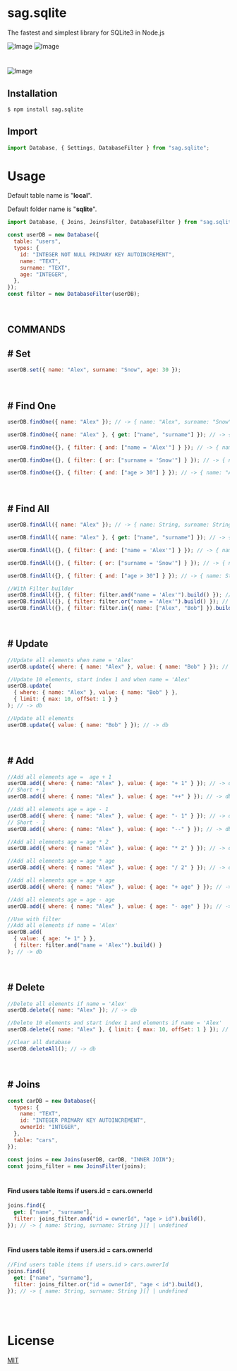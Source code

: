 # **sag.sqlite**

The fastest and simplest library for SQLite3 in Node.js

![Image](https://img.shields.io/npm/v/sag.sqlite?color=%2351F9C0&label=sag.sqlite)
![Image](https://img.shields.io/npm/dt/sag.sqlite.svg?color=%2351FC0&maxAge=3600)

#

![Image](https://nodei.co/npm/sag.sqlite.png?downloads=true&downloadRank=true&stars=true)
<br>

## <i class="fa-solid fa-download"></i> **Installation**

```bash
$ npm install sag.sqlite
```

## <i class="fa-solid fa-bookmark"></i> **Import**

```ts
import Database, { Settings, DatabaseFilter } from "sag.sqlite";
```

# **Usage**

Default table name is "**local**".

Default folder name is "**sqlite**".

```js
import Database, { Joins, JoinsFilter, DatabaseFilter } from "sag.sqlite";

const userDB = new Database({
  table: "users",
  types: {
    id: "INTEGER NOT NULL PRIMARY KEY AUTOINCREMENT",
    name: "TEXT",
    surname: "TEXT",
    age: "INTEGER",
  },
});
const filter = new DatabaseFilter(userDB);
```

<br>

## <i class="fa-solid fa-terminal"></i> **COMMANDS**

## # Set

```js
userDB.set({ name: "Alex", surname: "Snow", age: 30 });
```

<br>

## # Find One

```js
userDB.findOne({ name: "Alex" }); // -> { name: "Alex", surname: "Snow", age: 30, id: 1 } | undefined

userDB.findOne({ name: "Alex" }, { get: ["name", "surname"] }); // -> { name: "Alex", surname: "Snow" } | undefined

userDB.findOne({}, { filter: { and: ["name = 'Alex'"] } }); // -> { name: "Alex", surname: "Snow", age: 30, id: 1 } | undefined

userDB.findOne({}, { filter: { or: ["surname = 'Snow'"] } }); // -> { name: "Alex", surname: "Snow", age: 30, id: 1 } | undefined

userDB.findOne({}, { filter: { and: ["age > 30"] } }); // -> { name: "Alex", surname: "Snow", age: 30, id: 1 } | undefined
```

<br>

## # Find All

```js
userDB.findAll({ name: "Alex" }); // -> { name: String, surname: String, age: number, id: number }[] | undefined

userDB.findAll({ name: "Alex" }, { get: ["name", "surname"] }); // -> { name: String, surname: String, age: number }[] | undefined

userDB.findAll({}, { filter: { and: ["name = 'Alex'"] } }); // -> { name: String, surname: String, age: number, id: number }[] | undefined

userDB.findAll({}, { filter: { or: ["surname = 'Snow'"] } }); // -> { name: String, surname: String, age: number, id: number }[] | undefined

userDB.findAll({}, { filter: { and: ["age > 30"] } }); // -> { name: String, surname: String, age: number, id: number }[] | undefined
```

```js
//With Filter builder
userDB.findAll({}, { filter: filter.and("name = 'Alex'").build() }); // -> { name: String, surname: String, age: number, id: number }[] | undefined
userDB.findAll({}, { filter: filter.or("name = 'Alex'").build() }); // -> { name: String, surname: String, age: number, id: number }[] | undefined
userDB.findAll({}, { filter: filter.in({ name: ["Alex", "Bob"] }).build() }); // -> { name: String, surname: String, age: number, id: number }[] | undefined
```

<br>

## # Update

```js
//Update all elements when name = 'Alex'
userDB.update({ where: { name: "Alex" }, value: { name: "Bob" } }); // -> db

//Update 10 elements, start index 1 and when name = 'Alex'
userDB.update(
  { where: { name: "Alex" }, value: { name: "Bob" } },
  { limit: { max: 10, offSet: 1 } }
); // -> db

//Update all elements
userDB.update({ value: { name: "Bob" } }); // -> db
```

<br>

## # Add

```js
//Add all elements age =  age + 1
userDB.add({ where: { name: "Alex" }, value: { age: "+ 1" } }); // -> db
// Short + 1
userDB.add({ where: { name: "Alex" }, value: { age: "++" } }); // -> db

//Add all elements age = age - 1
userDB.add({ where: { name: "Alex" }, value: { age: "- 1" } }); // -> db
// Short - 1
userDB.add({ where: { name: "Alex" }, value: { age: "--" } }); // -> db

//Add all elements age = age * 2
userDB.add({ where: { name: "Alex" }, value: { age: "* 2" } }); // -> db

//Add all elements age = age * age
userDB.add({ where: { name: "Alex" }, value: { age: "/ 2" } }); // -> db

//Add all elements age = age + age
userDB.add({ where: { name: "Alex" }, value: { age: "+ age" } }); // -> db

//Add all elements age = age - age
userDB.add({ where: { name: "Alex" }, value: { age: "- age" } }); // -> db

//Use with filter
//Add all elements if name = 'Alex'
userDB.add(
  { value: { age: "+ 1" } },
  { filter: filter.and("name = 'Alex'").build() }
); // -> db
```

<br>

## # Delete

```js
//Delete all elements if name = 'Alex'
userDB.delete({ name: "Alex" }); // -> db

//Delete 10 elements and start index 1 and elements if name = 'Alex'
userDB.delete({ name: "Alex" }, { limit: { max: 10, offSet: 1 } }); // -> db
```

```js
//Clear all database
userDB.deleteAll(); // -> db
```

<br>

## # Joins

```js
const carDB = new Database({
  types: {
    name: "TEXT",
    id: "INTEGER PRIMARY KEY AUTOINCREMENT",
    ownerId: "INTEGER",
  },
  table: "cars",
});

const joins = new Joins(userDB, carDB, "INNER JOIN");
const joins_filter = new JoinsFilter(joins);
```

#

#### Find users table items if users.id = cars.ownerId

```js
joins.find({
  get: ["name", "surname"],
  filter: joins_filter.and("id = ownerId", "age > id").build(),
}); // -> { name: String, surname: String }[] | undefined
```

#

#### Find users table items if users.id = cars.ownerId

```js
//Find users table items if users.id > cars.ownerId
joins.find({
  get: ["name", "surname"],
  filter: joins_filter.or("id = ownerId", "age < id").build(),
}); // -> { name: String, surname: String }[] | undefined
```

<br><br>

# License

[MIT](https://choosealicense.com/licenses/mit/)
